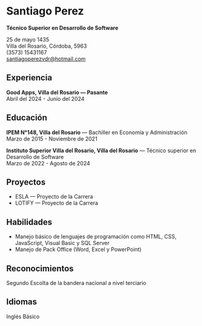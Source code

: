 <h1>Santiago Perez</h1>
<p><strong>Técnico Superior en Desarrollo de Software</strong></p>
<p>25 de mayo 1435<br>
Villa del Rosario, Córdoba, 5963<br>
(3573) 15431167<br>
<a href="mailto:santiagoperezvdr@hotmail.com">santiagoperezvdr@hotmail.com</a></p>

<h2>Experiencia</h2>
<p><strong>Good Apps, Villa del Rosario — Pasante</strong><br>
Abril del 2024 - Junio del 2024</p>

<h2>Educación</h2>
<p><strong>IPEM N°148, Villa del Rosario</strong> — Bachiller en Economía y Administración<br>
Marzo de 2015 - Noviembre de 2021</p>
<p><strong>Instituto Superior Villa del Rosario, Villa del Rosario</strong> — Técnico superior en Desarrollo de Software<br>
Marzo de 2022 - Agosto de 2024</p>

<h2>Proyectos</h2>
<ul>
  <li>ESLA — Proyecto de la Carrera</li>
  <li>LOTIFY — Proyecto de la Carrera</li>
</ul>

<h2>Habilidades</h2>
<ul>
  <li>Manejo básico de lenguajes de programación como HTML, CSS, JavaScript, Visual Basic y SQL Server</li>
  <li>Manejo de Pack Office (Word, Excel y PowerPoint)</li>
</ul>

<h2>Reconocimientos</h2>
<p>Segundo Escolta de la bandera nacional a nivel terciario</p>

<h2>Idiomas</h2>
<p>Inglés Básico</p>